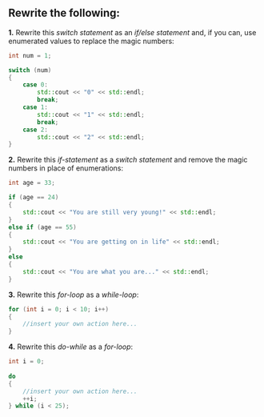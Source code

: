 ## Rewrite the following:

<b>1.</b> Rewrite this <i>switch statement</i> as an <i>if/else statement</i> and, if you can, use enumerated values to replace the magic numbers:

```cpp
int num = 1;

switch (num)
{
	case 0:
		std::cout << "0" << std::endl;
		break;
	case 1:
		std::cout << "1" << std::endl;
		break;
	case 2:
		std::cout << "2" << std::endl;
}
```

<b>2.</b> Rewrite this <i>if-statement</i> as a <i>switch statement</i> and remove the magic numbers in place of enumerations:
		
```cpp    
int age = 33;

if (age == 24)
{
	std::cout << "You are still very young!" << std::endl;
}
else if (age == 55)
{
	std::cout << "You are getting on in life" << std::endl;
}
else
{
	std::cout << "You are what you are..." << std::endl;
}
```

<b>3.</b> Rewrite this <i>for-loop</i> as a <i>while-loop</i>:
	
```cpp  
for (int i = 0; i < 10; i++)
{
	//insert your own action here...
}
```

<b>4.</b> Rewrite this <i>do-while</i> as a <i>for-loop</i>:

```cpp
int i = 0;
	
do
{
	//insert your own action here...
	++i;
} while (i < 25); 
```
